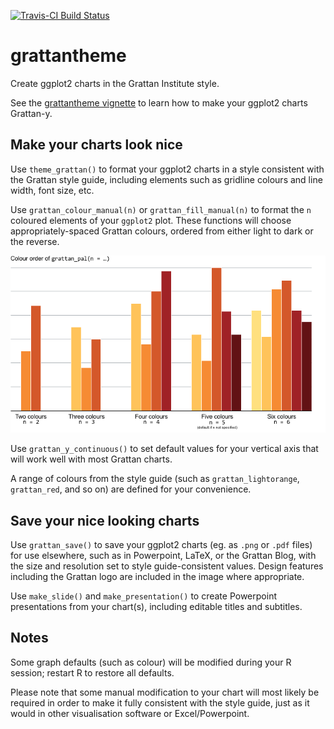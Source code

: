 [![Travis-CI Build Status](https://travis-ci.org/MattCowgill/grattantheme.svg?branch=master)](https://travis-ci.org/MattCowgill/grattantheme)


# grattantheme
Create ggplot2 charts in the Grattan Institute style.

See the [grattantheme vignette](https://github.com/MattCowgill/grattantheme/blob/master/vignettes/using_grattantheme.pdf) to learn how to make your ggplot2 charts Grattan-y.


## Make your charts look nice
Use `theme_grattan()` to format your ggplot2 charts in a style consistent with the Grattan style guide, including elements such as gridline colours and line width, font size, etc.

Use `grattan_colour_manual(n)` or `grattan_fill_manual(n)` to format the `n` coloured elements of your `ggplot2` plot. These functions will choose appropriately-spaced Grattan colours, ordered from either light to dark or the reverse. 

![](man/grattan_pal_colours.png)

Use `grattan_y_continuous()` to set default values for your vertical axis that will work well with most Grattan charts.

A range of colours from the style guide (such as `grattan_lightorange`, `grattan_red`, and so on) are defined for your convenience.

## Save your nice looking charts

Use `grattan_save()` to save your ggplot2 charts (eg. as `.png` or `.pdf` files) for use elsewhere, such as in Powerpoint, LaTeX, or the Grattan Blog, with the size and resolution set to style guide-consistent values. Design features including the Grattan logo are included in the image where appropriate.

Use `make_slide()` and `make_presentation()` to create Powerpoint presentations from your chart(s), including editable titles and subtitles.

## Notes

Some graph defaults (such as colour) will be modified during your R session; restart R to restore all defaults.

Please note that some manual modification to your chart will most likely be required in order to make it fully consistent with the style guide, just as it would in other visualisation software or Excel/Powerpoint. 
